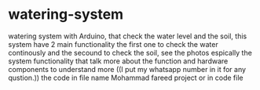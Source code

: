 # watering-system
watering system with Arduino, that check the water level and the soil,
this system have 2 main functionality the first one to check the water continously and the secound to check the soil,
see the photos espically the system functionality that talk more about the function and hardware components to understand more ((I put my whatsapp number in it for any qustion.))
the code in file name Mohammad fareed project or in code file
